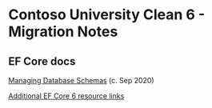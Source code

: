 # Contoso University Clean 6 - Migration Notes

## EF Core docs

[Managing Database Schemas](https://docs.microsoft.com/en-us/ef/core/managing-schemas/)
(c. Sep 2020)<br/>

[Additional EF Core 6 resource links](../../_docs/CC6_EFCore6Resources.md)<br/>


